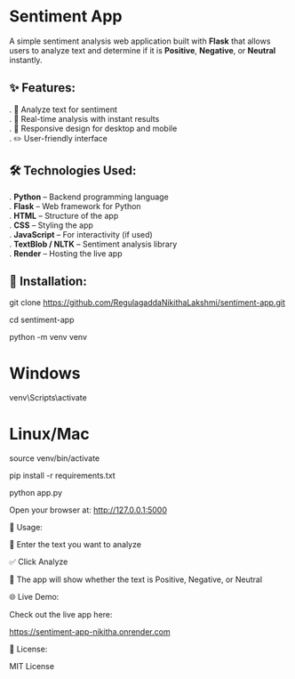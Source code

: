 # Sentiment App

A simple sentiment analysis web application built with **Flask** that allows users to analyze text and determine if it is **Positive**, **Negative**, or **Neutral** instantly.



## ✨ Features:

. 📝 Analyze text for sentiment  
. 🔄 Real-time analysis with instant results  
. 📱 Responsive design for desktop and mobile  
. ✏️ User-friendly interface  



## 🛠️ Technologies Used:

. **Python** – Backend programming language  
. **Flask** – Web framework for Python  
. **HTML** – Structure of the app  
. **CSS** – Styling the app  
. **JavaScript** – For interactivity (if used)  
. **TextBlob / NLTK** – Sentiment analysis library  
. **Render** – Hosting the live app  



## 🚀 Installation:


git clone https://github.com/RegulagaddaNikithaLakshmi/sentiment-app.git

cd sentiment-app

python -m venv venv

# Windows

venv\Scripts\activate 

 # Linux/Mac

source venv/bin/activate 

pip install -r requirements.txt

python app.py

Open your browser at: http://127.0.0.1:5000


🎯 Usage:

📝 Enter the text you want to analyze

✅ Click Analyze

🌟 The app will show whether the text is Positive, Negative, or Neutral

🌐 Live Demo:

Check out the live app here:

https://sentiment-app-nikitha.onrender.com




📄 License:

MIT License





